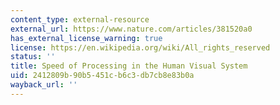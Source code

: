 ```yaml
---
content_type: external-resource
external_url: https://www.nature.com/articles/381520a0
has_external_license_warning: true
license: https://en.wikipedia.org/wiki/All_rights_reserved
status: ''
title: Speed of Processing in the Human Visual System
uid: 2412809b-90b5-451c-b6c3-db7cb8e83b0a
wayback_url: ''
---
```

